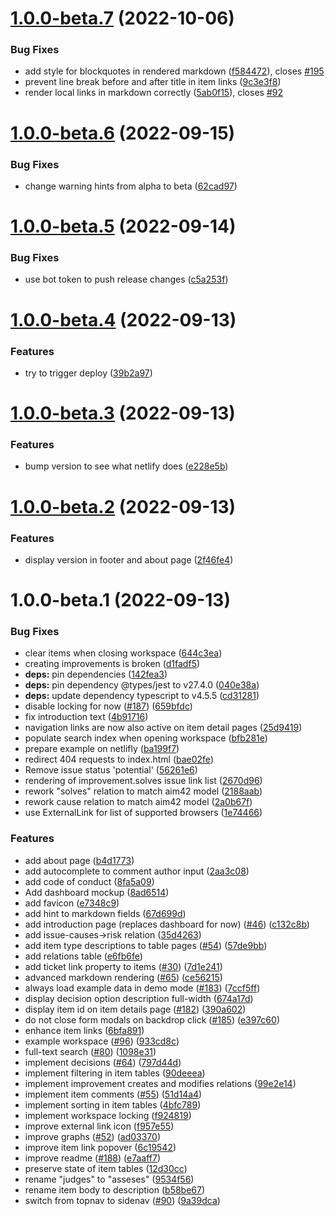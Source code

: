 # [1.0.0-beta.7](https://github.com/scope42/scope42/compare/v1.0.0-beta.6...v1.0.0-beta.7) (2022-10-06)


### Bug Fixes

* add style for blockquotes in rendered markdown ([f584472](https://github.com/scope42/scope42/commit/f584472889a89aef12e56b6fd4f6d9bb9447b693)), closes [#195](https://github.com/scope42/scope42/issues/195)
* prevent line break before and after title in item links ([9c3e3f8](https://github.com/scope42/scope42/commit/9c3e3f8d7267428600c43bb230567ee8c535040f))
* render local links in markdown correctly ([5ab0f15](https://github.com/scope42/scope42/commit/5ab0f155bf7a9f43fb96aeadc95604ce34eceb36)), closes [#92](https://github.com/scope42/scope42/issues/92)

# [1.0.0-beta.6](https://github.com/scope42/scope42/compare/v1.0.0-beta.5...v1.0.0-beta.6) (2022-09-15)


### Bug Fixes

* change warning hints from alpha to beta ([62cad97](https://github.com/scope42/scope42/commit/62cad9764fd30c12e4bb5c57ff6644c1bfded00f))

# [1.0.0-beta.5](https://github.com/scope42/scope42/compare/v1.0.0-beta.4...v1.0.0-beta.5) (2022-09-14)


### Bug Fixes

* use bot token to push release changes ([c5a253f](https://github.com/scope42/scope42/commit/c5a253f7e256cf958eb1a0fd2060aa2418a20b11))

# [1.0.0-beta.4](https://github.com/scope42/scope42/compare/v1.0.0-beta.3...v1.0.0-beta.4) (2022-09-13)


### Features

* try to trigger deploy ([39b2a97](https://github.com/scope42/scope42/commit/39b2a978dcc6669e2d4bd50f4ae835179cb57f45))

# [1.0.0-beta.3](https://github.com/scope42/scope42/compare/v1.0.0-beta.2...v1.0.0-beta.3) (2022-09-13)


### Features

* bump version to see what netlify does ([e228e5b](https://github.com/scope42/scope42/commit/e228e5b3beb71f38f9d87f05d4b3737e6f34d742))

# [1.0.0-beta.2](https://github.com/scope42/scope42/compare/v1.0.0-beta.1...v1.0.0-beta.2) (2022-09-13)


### Features

* display version in footer and about page ([2f46fe4](https://github.com/scope42/scope42/commit/2f46fe416d979b54fc1d85a9641ef5ce0f94619b))

# 1.0.0-beta.1 (2022-09-13)


### Bug Fixes

* clear items when closing workspace ([644c3ea](https://github.com/scope42/scope42/commit/644c3ea4270c14638f6a0d063550d3f8933a3f21))
* creating improvements is broken ([d1fadf5](https://github.com/scope42/scope42/commit/d1fadf559fe3bf682a8f1397f284891381e99919))
* **deps:** pin dependencies ([142fea3](https://github.com/scope42/scope42/commit/142fea3a654d9b27a7ce7a1ea8c198976ceade38))
* **deps:** pin dependency @types/jest to v27.4.0 ([040e38a](https://github.com/scope42/scope42/commit/040e38ab5a94ca0ac6c0f3df7820b76bc5f61b62))
* **deps:** update dependency typescript to v4.5.5 ([cd31281](https://github.com/scope42/scope42/commit/cd312815c0b25f50260d89d662b976338ec74c16))
* disable locking for now ([#187](https://github.com/scope42/scope42/issues/187)) ([659bfdc](https://github.com/scope42/scope42/commit/659bfdc5f3b949368120c89a5bfad128106d8a96))
* fix introduction text ([4b91716](https://github.com/scope42/scope42/commit/4b917166e9a902975c954b075b4fa5fa652c5a86))
* navigation links are now also active on item detail pages ([25d9419](https://github.com/scope42/scope42/commit/25d9419c1846fa1b794b85d856d551ddcb9b9d5a))
* populate search index when opening workspace ([bfb281e](https://github.com/scope42/scope42/commit/bfb281e85b0b2f63c8e13f0fe01509727b1186a8))
* prepare example on netlifly ([ba199f7](https://github.com/scope42/scope42/commit/ba199f784da28c65aa937590c40bd3b0ba24257e))
* redirect 404 requests to index.html ([bae02fe](https://github.com/scope42/scope42/commit/bae02fea538010793b875fafcd233a8214bc9408))
* Remove issue status 'potential' ([56261e6](https://github.com/scope42/scope42/commit/56261e6fd8b2e0f7b042b00034c8ded233e73d39))
* rendering of improvement.solves issue link list ([2670d96](https://github.com/scope42/scope42/commit/2670d96fde97cd3ae077de7635fdc2e74e48d02a))
* rework "solves" relation to match aim42 model ([2188aab](https://github.com/scope42/scope42/commit/2188aab89660f4e3b9437c5e193e27f1c4918a58))
* rework cause relation to match aim42 model ([2a0b67f](https://github.com/scope42/scope42/commit/2a0b67fee20ef6b1caef2ab9c917125e985c6119))
* use ExternalLink for list of supported browsers ([1e74466](https://github.com/scope42/scope42/commit/1e744667b37da5e79b084ac60304b79ad5696617))


### Features

* add about page ([b4d1773](https://github.com/scope42/scope42/commit/b4d1773f76fc547638d75f089e44db6c4f66d74b))
* add autocomplete to comment author input ([2aa3c08](https://github.com/scope42/scope42/commit/2aa3c08282df1958841771ff1ea1a590b0e36c9d))
* add code of conduct ([8fa5a09](https://github.com/scope42/scope42/commit/8fa5a0971f5f007539d85e06259ec131522bbf24))
* Add dashboard mockup ([8ad6514](https://github.com/scope42/scope42/commit/8ad651489aa7a7b5f04065ee33ac4f2fab8a9426))
* add favicon ([e7348c9](https://github.com/scope42/scope42/commit/e7348c9ebf1b41b34769ebc566efed0ff2a4918e))
* add hint to markdown fields ([67d699d](https://github.com/scope42/scope42/commit/67d699d2285e621c806c5e66d71c2d53a2b90bea))
* add introduction page (replaces dashboard for now) ([#46](https://github.com/scope42/scope42/issues/46)) ([c132c8b](https://github.com/scope42/scope42/commit/c132c8b5c4bd8032de9b45a3a8f7ba3782debbb2))
* add issue-causes->risk relation ([35d4263](https://github.com/scope42/scope42/commit/35d426327d3378ea8fc19b0d16d9ebc4eafb5f14))
* add item type descriptions to table pages ([#54](https://github.com/scope42/scope42/issues/54)) ([57de9bb](https://github.com/scope42/scope42/commit/57de9bb88c123c1cca4d48e00d0cf08ede6ab9aa))
* add relations table ([e6fb6fe](https://github.com/scope42/scope42/commit/e6fb6feb45ef6d6cfbb12fc25a46f765e6db454b))
* add ticket link property to items ([#30](https://github.com/scope42/scope42/issues/30)) ([7d1e241](https://github.com/scope42/scope42/commit/7d1e241d319aed7ea0910697fd67656ffb92caa6))
* advanced markdown rendering ([#65](https://github.com/scope42/scope42/issues/65)) ([ce56215](https://github.com/scope42/scope42/commit/ce56215bd876e94f5ed2baca69d268cc66de95f3))
* always load example data in demo mode ([#183](https://github.com/scope42/scope42/issues/183)) ([7ccf5ff](https://github.com/scope42/scope42/commit/7ccf5ff18247283c19a3e96229a262d63e1efd7e))
* display decision option description full-width ([674a17d](https://github.com/scope42/scope42/commit/674a17d0f33257c6081a6c3de81733a2e2f41c60))
* display item id on item details page ([#182](https://github.com/scope42/scope42/issues/182)) ([390a602](https://github.com/scope42/scope42/commit/390a602a07cca0eeda1332660f07758e21a4a509))
* do not close form modals on backdrop click ([#185](https://github.com/scope42/scope42/issues/185)) ([e397c60](https://github.com/scope42/scope42/commit/e397c60f5ecb7f2c64dac325b207a4da6ad74bbc))
* enhance item links ([6bfa891](https://github.com/scope42/scope42/commit/6bfa891c877fb8c829a0c3c910888f6c0bf174d6))
* example workspace ([#96](https://github.com/scope42/scope42/issues/96)) ([933cd8c](https://github.com/scope42/scope42/commit/933cd8c137a8c2de7fbd1988f5693542593be029))
* full-text search ([#80](https://github.com/scope42/scope42/issues/80)) ([1098e31](https://github.com/scope42/scope42/commit/1098e31d43fe932eb83e00cce19548f569a92714))
* implement decisions ([#64](https://github.com/scope42/scope42/issues/64)) ([797d44d](https://github.com/scope42/scope42/commit/797d44d9d726dc0fdd6a28213acb0165cb0509fe))
* implement filtering in item tables ([90deeea](https://github.com/scope42/scope42/commit/90deeea63dd354a4a208c689659c9cd49b545cbd))
* implement improvement creates and modifies relations ([99e2e14](https://github.com/scope42/scope42/commit/99e2e144fc1aed0ea494043642867869fb342d35))
* implement item comments ([#55](https://github.com/scope42/scope42/issues/55)) ([51d14a4](https://github.com/scope42/scope42/commit/51d14a4437d811469ac98541536c5c660e6946e6))
* implement sorting in item tables ([4bfc789](https://github.com/scope42/scope42/commit/4bfc789cb13c936469c8824b87a56fb391e241a1))
* implement workspace locking ([f924819](https://github.com/scope42/scope42/commit/f9248194c4b4e117c9ba4b93aa2370880b45ff26))
* improve external link icon ([f957e55](https://github.com/scope42/scope42/commit/f957e5561bd51f91c97129df83aab7c1a1471a5c))
* improve graphs ([#52](https://github.com/scope42/scope42/issues/52)) ([ad03370](https://github.com/scope42/scope42/commit/ad03370390db445c1f1a36522bcb4f536e70c912))
* improve item link popover ([6c19542](https://github.com/scope42/scope42/commit/6c19542a048ca4400b4571d44833f9e843224909))
* improve readme ([#188](https://github.com/scope42/scope42/issues/188)) ([e7aaff7](https://github.com/scope42/scope42/commit/e7aaff711e6c813a68a5e6a08abbe11d4811e3e9))
* preserve state of item tables ([12d30cc](https://github.com/scope42/scope42/commit/12d30cc2b015944704f9b81d25e8dd3e32981e24))
* rename "judges" to "asseses" ([9534f56](https://github.com/scope42/scope42/commit/9534f56570a2f98047ac8608464b4cdf7dde7cd1))
* rename item body to description ([b58be67](https://github.com/scope42/scope42/commit/b58be672c2ed6836c283883908c95b961a20e599))
* switch from topnav to sidenav ([#90](https://github.com/scope42/scope42/issues/90)) ([9a39dca](https://github.com/scope42/scope42/commit/9a39dca571564a5e2464dda8bd8a4b3402fa462d))

